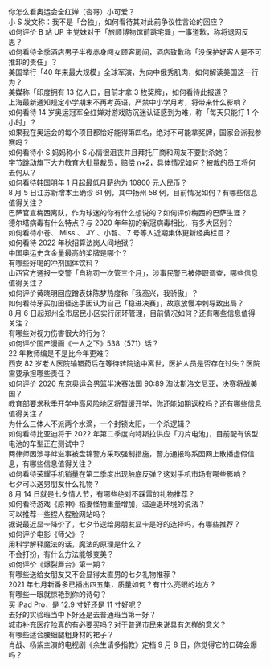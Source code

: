 你怎么看奥运会全红婵（杏哥）小可爱？  
小 S 发文称：我不是「台独」，如何看待其对此前争议性言论的回应？  
如何评价 B 站 UP 主党妹对于「旅顺博物馆前跳宅舞」一事道歉，称将退网反思？  
如何看待全季酒店男子半夜赤身闯女顾客房间，酒店致歉称「没保护好客人是不可推卸的责任」？  
美国举行「40 年来最大规模」全球军演，为向中俄秀肌肉，如何解读美国这一行为？  
美媒称「印度拥有 13 亿人口，目前才拿 3 枚奖牌」，如何看待此报道？  
上海最新通知规定小学期末不再考英语，严禁中小学月考，将带来什么影响？  
如何看待 14 岁奥运冠军全红婵对游戏防沉迷认证感到为难，称「每天只能打 1 个小时」？  
如果我在奥运会的每个项目都恰好能得第四名，绝对不可能拿奖牌，国家会派我参赛吗？  
如何看待小 S 妈妈称小 S 心情很沮丧并且拜托厂商和网友不要封杀她？  
字节跳动旗下大力教育大批量裁员，赔偿 n+2，具体情况如何？被裁的员工将何去何从？  
如何看待韩国明年 1 月起最低月薪约为 10800 元人民币？  
8 月 5 日江苏新增本土确诊 61 例，其中扬州 58 例，目前情况如何？有哪些信息值得关注？  
巴萨官宣梅西离队，作为球迷的你有什么想说的？如何评价梅西的巴萨生涯？  
德尔塔病毒有什么特点？与 2020 年年初的新冠病毒相比，有多大区别？  
如何看待小苍、 Miss 、 JY 、小智、 7 号等人近期集体更新经典栏目？  
如何看待 2022 年秋招算法岗人间地狱？  
中国奥运史含金量最高的奖牌是哪个？  
有哪些好喝的冲剂固体饮料？  
山西官方通报一交警「自称罚一次管三个月」，涉事民警已被停职调查，哪些信息值得关注？  
如何评价黄晓明回应蹭表妹陈梦热度称「我高兴，我骄傲」？  
如何看待牙买加田径选手因认为自己「稳进决赛」，故意放慢冲刺导致出局？  
8 月 6 日起郑州全市居民小区实行闭环管理，目前情况如何？还有哪些信息值得关注？  
有哪些对视力伤害很大的行为？  
如何评价国产漫画《一人之下》538（571）话？  
22 年教师编是不是比今年更难？  
西安 82 岁老人医院输错药后在等待转院途中离世，医护人员是否存在过失？医院需要承担哪些责任？  
如何评价 2020 东京奥运会男篮半决赛法国 90:89 淘汰斯洛文尼亚，决赛将战美国？  
教育部要求秋季开学中高风险地区将暂缓开学，你还能如期返校吗？还有哪些信息值得关注？  
为什么三体人不派两个水滴，一个封锁太阳，一个杀逻辑？  
如何看待比亚迪将于 2022 年第二季度向特斯拉供应「刀片电池」，目前配有该型电池的车型正在测试中？  
两律师因涉寻衅滋事被盘锦警方采取强制措施，警方通报称系因网上散播虚假信息，有哪些信息值得关注？  
如何看待荣耀手机销量在第二季度出现触底反弹？这对手机市场有哪些影响？  
七夕可以送男朋友什么礼物？  
8 月 14 日就是七夕情人节，有哪些绝对不踩雷的礼物推荐？  
如何看待游戏《原神》稻妻怪物重量增加，温迪退环境的说法？  
可以推荐一些捏人捏脸网站吗？  
据说最近显卡降价了，七夕节送给男朋友显卡是好的选择吗，有哪些推荐？  
如何评价电影《师父》？  
用科学解释魔法的话，魔法的原理是什么？  
不会打扮，有什么方法能够变美？  
如何评价《爆裂舞台》第一期？  
有哪些送给女朋友又不会显得太直男的七夕礼物推荐？  
2021 年七月新番多已播出四五集，质量如何？有什么亮眼的地方？  
有哪些一眼就惊艳到你的诗句？  
买 iPad Pro，是 12.9 寸好还是 11 寸好呢？  
去好的实验班当中下好还是去普通班当第一好？  
城市补充医疗险真的有必要买吗？对于普通市民来说具有怎样的意义？  
有哪些适合腰细腿粗身材的裙子？  
肖战、杨紫主演的电视剧《余生请多指教》定档 9 月 8 日，你觉得它的口碑会爆吗？  
